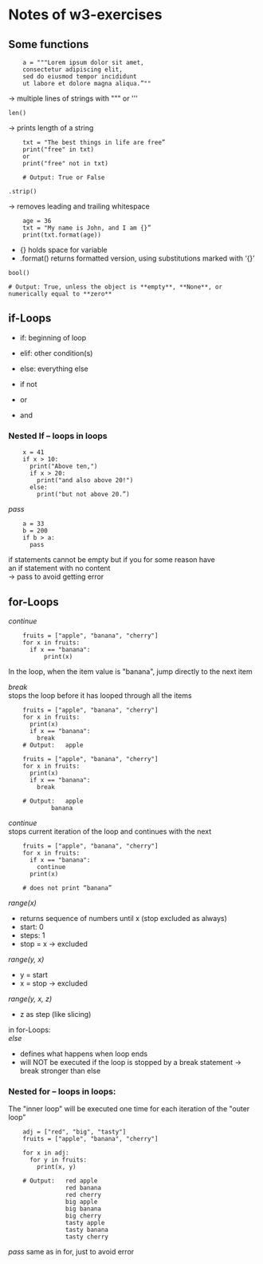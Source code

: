 # Notes of w3-exercises
  
## Some functions
```
	a = """Lorem ipsum dolor sit amet,
	consectetur adipiscing elit,
	sed do eiusmod tempor incididunt
	ut labore et dolore magna aliqua.”""
```
-> multiple lines of strings with """ or '''
  
```
len()
```
-> prints length of a string
  
```
	txt = "The best things in life are free”
	print("free" in txt)
	or
	print("free" not in txt)

	# Output: True or False
```
  
```
.strip()
```
-> removes leading and trailing whitespace
  
```
	age = 36
	txt = "My name is John, and I am {}”
	print(txt.format(age))
```
- {}           holds space for variable
- .format()    returns formatted version, using substitutions marked with ‘{}’
  
```
bool()

# Output: True, unless the object is **empty**, **None**, or numerically equal to **zero**
```
  
  
## if-Loops
- if: beginning of loop
- elif: other condition(s)
- else: everything else

- if not
- or
- and
  
  
### Nested If – loops in loops
```
	x = 41
	if x > 10:
	  print("Above ten,")
	  if x > 20:
	    print("and also above 20!")
	  else:
	    print("but not above 20.”)
```
  
_pass_  
```
	a = 33
	b = 200
	if b > a:
	  pass
```
if statements cannot be empty but if you for some reason have an if statement with no content  
-> pass to avoid getting error
  
  
## for-Loops
  
_continue_  
```
	fruits = ["apple", "banana", "cherry"]
	for x in fruits:
	  if x == "banana":
    	  print(x)
```
In the loop, when the item value is "banana", jump directly to the next item
  
  
_break_  
stops the loop before it has looped through all the items

```
	fruits = ["apple", "banana", "cherry"]
	for x in fruits:
	  print(x)
	  if x == "banana":
	    break
	# Output: 	apple
```

```
	fruits = ["apple", "banana", "cherry"]
	for x in fruits:
	  print(x)
	  if x == "banana":
	    break

	# Output:	apple
			banana
```


_continue_  
stops current iteration of the loop and continues with the next

```
	fruits = ["apple", "banana", "cherry"]
	for x in fruits:
	  if x == "banana":
	    continue
	  print(x)

	# does not print “banana”
```

_range(x)_  
- returns sequence of numbers until x (stop excluded as always)
- start: 0
- steps: 1
- stop = x → excluded
  
_range(y, x)_
- y = start
- x = stop → excluded

_range(y, x, z)_  
- z as step (like slicing)
  
  
in for-Loops:  
_else_
- defines what happens when loop ends
- will NOT be executed if the loop is stopped by a break statement → break stronger than else
  
  
### Nested for – loops in loops:
The "inner loop" will be executed one time for each iteration of the "outer loop”

```
	adj = ["red", "big", "tasty"]
	fruits = ["apple", "banana", "cherry"]

	for x in adj:
	  for y in fruits:
	    print(x, y)

	# Output:	red apple
        		red banana
	      		red cherry
      			big apple
      			big banana
      			big cherry
      			tasty apple
      			tasty banana
      			tasty cherry
```

_pass_
same as in for, just to avoid error
